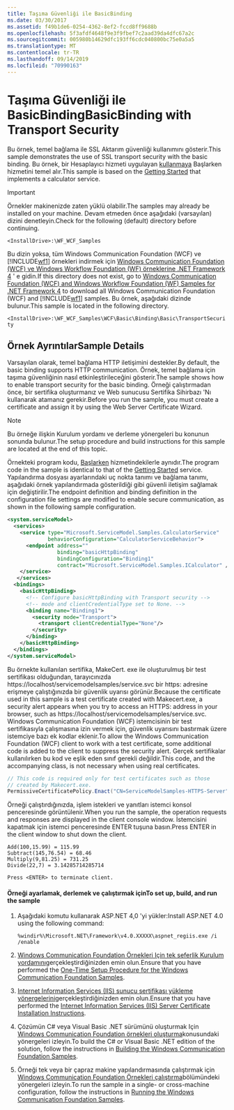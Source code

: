 ```yaml
---
title: Taşıma Güvenliği ile BasicBinding
ms.date: 03/30/2017
ms.assetid: f49b1de6-0254-4362-8ef2-fccd8ff9688b
ms.openlocfilehash: 5f3afdf4648f9e3f9fbef7c2aad39da4dfc67a2c
ms.sourcegitcommit: 005980b14629dfc193ff6cdc040800bc75e0a5a5
ms.translationtype: MT
ms.contentlocale: tr-TR
ms.lasthandoff: 09/14/2019
ms.locfileid: "70990163"
---
```

# <a name="basicbinding-with-transport-security"></a><span data-ttu-id="2dd66-102">Taşıma Güvenliği ile BasicBinding</span><span class="sxs-lookup"><span data-stu-id="2dd66-102">BasicBinding with Transport Security</span></span>

<span data-ttu-id="2dd66-103">Bu örnek, temel bağlama ile SSL Aktarım güvenliği kullanımını gösterir.</span><span class="sxs-lookup"><span data-stu-id="2dd66-103">This sample demonstrates the use of SSL transport security with the basic binding.</span></span> <span data-ttu-id="2dd66-104">Bu örnek, bir Hesaplayıcı hizmeti uygulayan [kullanmaya](../../../../docs/framework/wcf/samples/getting-started-sample.md) Başlarken hizmetini temel alır.</span><span class="sxs-lookup"><span data-stu-id="2dd66-104">This sample is based on the [Getting Started](../../../../docs/framework/wcf/samples/getting-started-sample.md) that implements a calculator service.</span></span>

> [!IMPORTANT]
> <span data-ttu-id="2dd66-105">Örnekler makinenizde zaten yüklü olabilir.</span><span class="sxs-lookup"><span data-stu-id="2dd66-105">The samples may already be installed on your machine.</span></span> <span data-ttu-id="2dd66-106">Devam etmeden önce aşağıdaki (varsayılan) dizini denetleyin.</span><span class="sxs-lookup"><span data-stu-id="2dd66-106">Check for the following (default) directory before continuing.</span></span>
>
> `<InstallDrive>:\WF_WCF_Samples`
>
> <span data-ttu-id="2dd66-107">Bu dizin yoksa, tüm Windows Communication Foundation (WCF) ve [!INCLUDE[wf1](../../../../includes/wf1-md.md)] örnekleri indirmek için [Windows Communication Foundation (WCF) ve Windows Workflow Foundation (WF) örneklerine .NET Framework 4](https://go.microsoft.com/fwlink/?LinkId=150780) ' e gidin.</span><span class="sxs-lookup"><span data-stu-id="2dd66-107">If this directory does not exist, go to [Windows Communication Foundation (WCF) and Windows Workflow Foundation (WF) Samples for .NET Framework 4](https://go.microsoft.com/fwlink/?LinkId=150780) to download all Windows Communication Foundation (WCF) and [!INCLUDE[wf1](../../../../includes/wf1-md.md)] samples.</span></span> <span data-ttu-id="2dd66-108">Bu örnek, aşağıdaki dizinde bulunur.</span><span class="sxs-lookup"><span data-stu-id="2dd66-108">This sample is located in the following directory.</span></span>
>
> `<InstallDrive>:\WF_WCF_Samples\WCF\Basic\Binding\Basic\TransportSecurity`

## <a name="sample-details"></a><span data-ttu-id="2dd66-109">Örnek Ayrıntılar</span><span class="sxs-lookup"><span data-stu-id="2dd66-109">Sample Details</span></span>

<span data-ttu-id="2dd66-110">Varsayılan olarak, temel bağlama HTTP iletişimini destekler.</span><span class="sxs-lookup"><span data-stu-id="2dd66-110">By default, the basic binding supports HTTP communication.</span></span> <span data-ttu-id="2dd66-111">Örnek, temel bağlama için taşıma güvenliğinin nasıl etkinleştirileceğini gösterir.</span><span class="sxs-lookup"><span data-stu-id="2dd66-111">The sample shows how to enable transport security for the basic binding.</span></span> <span data-ttu-id="2dd66-112">Örneği çalıştırmadan önce, bir sertifika oluşturmanız ve Web sunucusu Sertifika Sihirbazı 'Nı kullanarak atamanız gerekir.</span><span class="sxs-lookup"><span data-stu-id="2dd66-112">Before you run the sample, you must create a certificate and assign it by using the Web Server Certificate Wizard.</span></span>

> [!NOTE]
> <span data-ttu-id="2dd66-113">Bu örneğe ilişkin Kurulum yordamı ve derleme yönergeleri bu konunun sonunda bulunur.</span><span class="sxs-lookup"><span data-stu-id="2dd66-113">The setup procedure and build instructions for this sample are located at the end of this topic.</span></span>

<span data-ttu-id="2dd66-114">Örnekteki program kodu, [Başlarken](../../../../docs/framework/wcf/samples/getting-started-sample.md) hizmetindekilerle aynıdır.</span><span class="sxs-lookup"><span data-stu-id="2dd66-114">The program code in the sample is identical to that of the [Getting Started](../../../../docs/framework/wcf/samples/getting-started-sample.md) service.</span></span> <span data-ttu-id="2dd66-115">Yapılandırma dosyası ayarlarındaki uç nokta tanımı ve bağlama tanımı, aşağıdaki örnek yapılandırmada gösterildiği gibi güvenli iletişim sağlamak için değiştirilir.</span><span class="sxs-lookup"><span data-stu-id="2dd66-115">The endpoint definition and binding definition in the configuration file settings are modified to enable secure communication, as shown in the following sample configuration.</span></span>

```xml
<system.serviceModel>
  <services>
    <service type="Microsoft.ServiceModel.Samples.CalculatorService"
             behaviorConfiguration="CalculatorServiceBehavior">
      <endpoint address=""
                binding="basicHttpBinding"
                bindingConfiguration="Binding1"
                contract="Microsoft.ServiceModel.Samples.ICalculator" />
    </service>
   </services>
  <bindings>
    <basicHttpBinding>
      <!-- Configure basicHttpBinding with Transport security -->
      <!-- mode and clientCredentialType set to None. -->
      <binding name="Binding1">
        <security mode="Transport">
          <transport clientCredentialType="None"/>
        </security>
      </binding>
    </basicHttpBinding>
  </bindings>
</system.serviceModel>
```

<span data-ttu-id="2dd66-116">Bu örnekte kullanılan sertifika, MakeCert. exe ile oluşturulmuş bir test sertifikası olduğundan, tarayıcınızda https://localhost/servicemodelsamples/service.svc bir https: adresine erişmeye çalıştığınızda bir güvenlik uyarısı görünür.</span><span class="sxs-lookup"><span data-stu-id="2dd66-116">Because the certificate used in this sample is a test certificate created with Makecert.exe, a security alert appears when you try to access an HTTPS: address in your browser, such as https://localhost/servicemodelsamples/service.svc.</span></span> <span data-ttu-id="2dd66-117">Windows Communication Foundation (WCF) istemcisinin bir test sertifikasıyla çalışmasına izin vermek için, güvenlik uyarısını bastırmak üzere istemciye bazı ek kodlar eklenir.</span><span class="sxs-lookup"><span data-stu-id="2dd66-117">To allow the Windows Communication Foundation (WCF) client to work with a test certificate, some additional code is added to the client to suppress the security alert.</span></span> <span data-ttu-id="2dd66-118">Gerçek sertifikalar kullanılırken bu kod ve eşlik eden sınıf gerekli değildir.</span><span class="sxs-lookup"><span data-stu-id="2dd66-118">This code, and the accompanying class, is not necessary when using real certificates.</span></span>

```csharp
// This code is required only for test certificates such as those
// created by Makecert.exe.
PermissiveCertificatePolicy.Enact("CN=ServiceModelSamples-HTTPS-Server");
```

<span data-ttu-id="2dd66-119">Örneği çalıştırdığınızda, işlem istekleri ve yanıtları istemci konsol penceresinde görüntülenir.</span><span class="sxs-lookup"><span data-stu-id="2dd66-119">When you run the sample, the operation requests and responses are displayed in the client console window.</span></span> <span data-ttu-id="2dd66-120">İstemcisini kapatmak için istemci penceresinde ENTER tuşuna basın.</span><span class="sxs-lookup"><span data-stu-id="2dd66-120">Press ENTER in the client window to shut down the client.</span></span>

```console
Add(100,15.99) = 115.99
Subtract(145,76.54) = 68.46
Multiply(9,81.25) = 731.25
Divide(22,7) = 3.14285714285714

Press <ENTER> to terminate client.
```

#### <a name="to-set-up-build-and-run-the-sample"></a><span data-ttu-id="2dd66-121">Örneği ayarlamak, derlemek ve çalıştırmak için</span><span class="sxs-lookup"><span data-stu-id="2dd66-121">To set up, build, and run the sample</span></span>

1. <span data-ttu-id="2dd66-122">Aşağıdaki komutu kullanarak ASP.NET 4,0 'yi yükler:</span><span class="sxs-lookup"><span data-stu-id="2dd66-122">Install ASP.NET 4.0 using the following command:</span></span>

    ```console
    %windir%\Microsoft.NET\Framework\v4.0.XXXXX\aspnet_regiis.exe /i /enable
    ```

2. <span data-ttu-id="2dd66-123">[Windows Communication Foundation Örnekleri Için tek seferlik Kurulum yordamını](../../../../docs/framework/wcf/samples/one-time-setup-procedure-for-the-wcf-samples.md)gerçekleştirdiğinizden emin olun.</span><span class="sxs-lookup"><span data-stu-id="2dd66-123">Ensure that you have performed the [One-Time Setup Procedure for the Windows Communication Foundation Samples](../../../../docs/framework/wcf/samples/one-time-setup-procedure-for-the-wcf-samples.md).</span></span>

3. <span data-ttu-id="2dd66-124">[Internet Information Services (IIS) sunucu sertifikası yükleme yönergelerini](../../../../docs/framework/wcf/samples/iis-server-certificate-installation-instructions.md)gerçekleştirdiğinizden emin olun.</span><span class="sxs-lookup"><span data-stu-id="2dd66-124">Ensure that you have performed the [Internet Information Services (IIS) Server Certificate Installation Instructions](../../../../docs/framework/wcf/samples/iis-server-certificate-installation-instructions.md).</span></span>

4. <span data-ttu-id="2dd66-125">Çözümün C# veya Visual Basic .NET sürümünü oluşturmak Için [Windows Communication Foundation örnekleri oluşturma](../../../../docs/framework/wcf/samples/building-the-samples.md)konusundaki yönergeleri izleyin.</span><span class="sxs-lookup"><span data-stu-id="2dd66-125">To build the C# or Visual Basic .NET edition of the solution, follow the instructions in [Building the Windows Communication Foundation Samples](../../../../docs/framework/wcf/samples/building-the-samples.md).</span></span>

5. <span data-ttu-id="2dd66-126">Örneği tek veya bir çapraz makine yapılandırmasında çalıştırmak için [Windows Communication Foundation Örnekleri çalıştırma](../../../../docs/framework/wcf/samples/running-the-samples.md)bölümündeki yönergeleri izleyin.</span><span class="sxs-lookup"><span data-stu-id="2dd66-126">To run the sample in a single- or cross-machine configuration, follow the instructions in [Running the Windows Communication Foundation Samples](../../../../docs/framework/wcf/samples/running-the-samples.md).</span></span>
